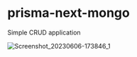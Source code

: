 # prisma-next-mongo

Simple CRUD application

![Screenshot_20230606-173846_1](https://github.com/Aninimo/prisma-next-mongo/assets/75839810/963d7190-2537-49a4-8e81-50639df0a54d)


